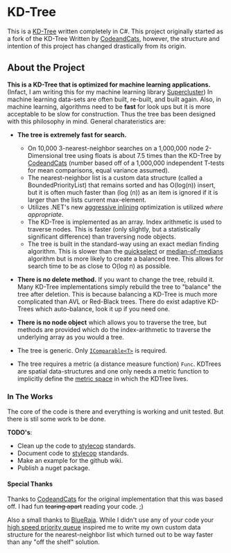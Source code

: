 # KD-Tree
This is a [KD-Tree](https://en.wikipedia.org/wiki/K-d_tree) written completely in C#.  This project originally 
started as a fork of the KD-Tree Written by [CodeandCats](https://github.com/codeandcats), however, the 
structure and intention of this project has changed drastically from its origin. 

## About the Project

**This is a KD-Tree that is optimized for machine learning applications.** (Infact, I am writing this for my machine learning library [Supercluster](https://github.com/MathFerret1013/Supercluster)) In machine learning data-sets
 are often built, re-built, and built again. Also, in machine learning, algorithms need to be **fast** 
for look ups but it is more acceptable to be slow for construction.
Thus the tree bas been designed with this philosophy in mind. General charateristics are:

* **The tree is extremely fast for search.** 
    * On 10,000 3-nearest-neighbor searches on a 1,000,000 node 2-Dimensional tree using floats is about 7.5 times than the KD-Tree 
by [CodeandCats](https://github.com/codeandcats) (number based off of a 1,000,000
independent T-tests for mean comparisons, equal variance assumed). 
    * The nearest-neighbor list is a custom data structure (called a BoundedPriorityList) that remains sorted and has O(log(n)) insert, but it is often much faster than 
(log (n)) as an item is ignored if it is larger than the lists current max-element.
    * Utilizes .NET's new [aggressive inlining](https://msdn.microsoft.com/en-us/library/system.runtime.compilerservices.methodimploptions.aspx) optimization is utilized *where appropriate*.
    * The KD-Tree is implemented as an array. Index arithmetic is used to traverse nodes. This is faster (only slightly, but a statistically significant difference)
than traversing node objects.
    * The tree is built in the standard-way using an exact median finding algorithm. 
This is slower than the [quickselect](https://en.wikipedia.org/wiki/Quickselect) or [median-of-medians](https://en.wikipedia.org/wiki/Median_of_medians) algorithm but is more 
likely to create a balanced tree. This allows for search time to be as close to O(log n) as possible.

* **There is no delete method.** If you want to change the tree, rebuild it. Many KD-Tree implementations simply
rebuild the tree to "balance" the tree after deletion. This is because balancing a KD-Tree is much more 
complicated than AVL or Red-Black trees. There do exist adaptive KD-Trees which auto-balance, look it up if you need one.
* **There is no node object** which allows you to traverse the tree, but methods are provided which do the index-arithmetic to traverse 
the underlying array as you would a tree.



* The tree is generic. Only [`IComparable<T>`](https://msdn.microsoft.com/en-us/library/4d7sx9hd.aspx) is required.
* The tree requires a metric (a distance measure function) `Func`. KDTrees are spatial data-structures and one only needs a metric function to implicitly define the [metric space](https://en.wikipedia.org/wiki/Metric_space) in which the KDTree lives.


### In The Works

 The core of the code is there and everything is working and unit tested. But there is stil some work to be done.

**TODO's**:

 * Clean up the code to [stylecop](https://visualstudiogallery.msdn.microsoft.com/cac2a05b-6eb6-4fa2-95b9-1f8d011e6cae) standards.
 * Document code to [stylecop](https://visualstudiogallery.msdn.microsoft.com/cac2a05b-6eb6-4fa2-95b9-1f8d011e6cae) standards.
 * Make an example for the github wiki.
 * Publish a nuget package.

#### Special Thanks

   Thanks to [CodeandCats](https://github.com/codeandcats) for the original implementation that this was based off. I had fun ~~tearing apart~~ reading your code. ;)

   Also a small thanks to [BlueRaja](https://github.com/BlueRaja). While I didn't use any of your code your [high speed priority queue](https://github.com/BlueRaja/High-Speed-Priority-Queue-for-C-Sharp)
   inspired me to write my own custom data structure for the nearest-neighbor list which turned out to be way faster than any "off the shelf" solution.
